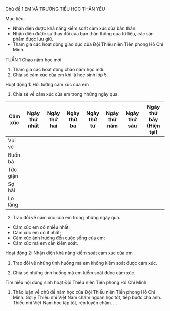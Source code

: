 Chủ đề
1
EM VÀ TRƯỜNG TIỂU HỌC THÂN YÊU

Mục tiêu:
* Nhận diện được khả năng kiểm soát cảm xúc của bản thân.
* Nhận diện được sự thay đổi của bản thân thông qua tư liệu, các sản phẩm được lưu giữ.
* Tham gia các hoạt động giáo dục của Đội Thiếu niên Tiền phong Hồ Chí Minh.

TUẦN 1
Chào năm học mới
1. Tham gia các hoạt động chào năm học mới.
2. Chia sẻ cảm xúc của em khi là học sinh lớp 5.

Hoạt động 1: Hồi tưởng cảm xúc của em
1. Chia sẻ về cảm xúc của em trong những ngày qua.

| Cảm xúc | Ngày thứ nhất | Ngày thứ hai | Ngày thứ ba | Ngày thứ tư | Ngày thứ năm | Ngày thứ sáu | Ngày thứ bảy (Hiện tại) |
|---|---|---|---|---|---|---|---|
| Vui vẻ | | | | | | | |
| Buồn bã | | | | | | | |
| Tức giận | | | | | | | |
| Sợ hãi | | | | | | | |
| Lo lắng | | | | | | | |

2. Trao đổi về cảm xúc của em trong những ngày qua.
* Cảm xúc em có nhiều nhất;
* Cảm xúc em có ít nhất;
* Cảm xúc ảnh hưởng đến cuộc sống của em;
* Cảm xúc mà em cần kiểm soát.

Hoạt động 2: Nhận diện khả năng kiểm soát cảm xúc của em
1. Trao đổi về những tình huống mà em không kiểm soát được cảm xúc.

2. Chia sẻ những tình huống mà em kiểm soát được cảm xúc.

Tìm hiểu nội dung sinh hoạt Đội Thiếu niên Tiền phong Hồ Chí Minh
1. Thảo luận về chủ đề năm học của Đội Thiếu niên Tiền phong Hồ Chí Minh.
Gợi ý
Thiếu nhi Việt Nam chăm ngoan học tốt, tiếp bước cha anh.
Thiếu nhi Việt Nam học tập tốt, rèn luyện chăm.
...
